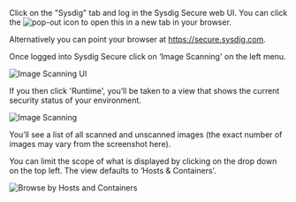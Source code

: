 Click on the "Sysdig" tab and log in the Sysdig Secure web UI. You can click the ![pop-out](/ssecure-image-scanning-policies-and-assignments/assets/00_pop_out.png) icon to open this in a new tab in your browser.

Alternatively you can point your browser at <https://secure.sysdig.com>.

Once logged into Sysdig Secure click on ‘Image Scanning' on the left menu.

![Image Scanning UI](secure-image-scanning-policies-and-assignments/assets/ScanningUI01.png)

If you then click 'Runtime', you’ll be taken to a view that shows the current security status of your environment.

![Image Scanning](/secure-image-scanning-policies-and-assignments/assets/scanning02.png)

You’ll see a list of all scanned and unscanned images (the exact number of images may vary from the screenshot here).

You can limit the scope of what is displayed by clicking on the drop down on the top left. The view defaults to ‘Hosts & Containers’.

![Browse by Hosts and Containers](/secure-image-scanning-policies-and-assignments/assets/scanning03.png)
